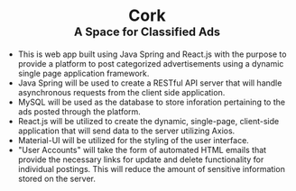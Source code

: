 <h1 align="center">Cork
    <span style="font-size: 20px"><br>A Space for Classified Ads</span>
</h1>
<ul>
    <li>This is web app built using Java Spring and React.js with the purpose to provide a platform to post categorized advertisements using a dynamic single page application framework.</li>
    <li>Java Spring will be used to create a RESTful API server that will handle asynchronous requests from the client side application.</li>
    <li>MySQL will be used as the database to store inforation pertaining to the ads posted through the platform.</li>
    <li>React.js will be utilized to create the dynamic, single-page, client-side application that will send data to the server utilizing Axios.</li>
    <li>Material-UI will be utilized for the styling of the user interface.</li>
    <li>"User Accounts" will take the form of automated HTML emails that provide the necessary links for update and delete functionality for individual postings. This will reduce the amount of sensitive information stored on the server.</li>
</ul>
